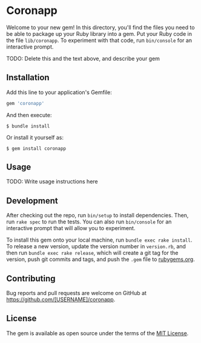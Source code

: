 # Coronapp

Welcome to your new gem! In this directory, you'll find the files you need to be able to package up your Ruby library into a gem. Put your Ruby code in the file `lib/coronapp`. To experiment with that code, run `bin/console` for an interactive prompt.

TODO: Delete this and the text above, and describe your gem

## Installation

Add this line to your application's Gemfile:

```ruby
gem 'coronapp'
```

And then execute:

    $ bundle install

Or install it yourself as:

    $ gem install coronapp

## Usage

TODO: Write usage instructions here

## Development

After checking out the repo, run `bin/setup` to install dependencies. Then, run `rake spec` to run the tests. You can also run `bin/console` for an interactive prompt that will allow you to experiment.

To install this gem onto your local machine, run `bundle exec rake install`. To release a new version, update the version number in `version.rb`, and then run `bundle exec rake release`, which will create a git tag for the version, push git commits and tags, and push the `.gem` file to [rubygems.org](https://rubygems.org).

## Contributing

Bug reports and pull requests are welcome on GitHub at https://github.com/[USERNAME]/coronapp.


## License

The gem is available as open source under the terms of the [MIT License](https://opensource.org/licenses/MIT).
